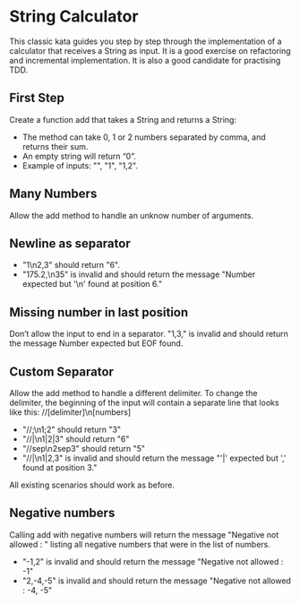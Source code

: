 # String Calculator
This classic kata guides you step by step through the implementation of a calculator that receives a String as input. 
It is a good exercise on refactoring and incremental implementation. It is also a good candidate for practising TDD.

## First Step
Create a function add that takes a String and returns a String:
- The method can take 0, 1 or 2 numbers separated by comma, and returns their sum.
- An empty string will return “0”.
- Example of inputs: "", "1", "1,2".
## Many Numbers
Allow the add method to handle an unknow number of arguments.

## Newline as separator
- "1\n2,3" should return "6".
- "175.2,\n35" is invalid and should return the message "Number expected but '\n' found at position 6."

## Missing number in last position
Don’t allow the input to end in a separator.
"1,3," is invalid and should return the message Number expected but EOF found.

## Custom Separator
Allow the add method to handle a different delimiter. To change the delimiter, the beginning of the input will contain 
a separate line that looks like this:
//[delimiter]\n[numbers]

- "//;\n1;2" should return "3"
- "//|\n1|2|3" should return "6"
- "//sep\n2sep3" should return "5"
- "//|\n1|2,3" is invalid and should return the message "'|' expected but ',' found at position 3."

All existing scenarios should work as before.

## Negative numbers
Calling add with negative numbers will return the message "Negative not allowed : " listing all negative numbers that 
were in the list of numbers.

- "-1,2" is invalid and should return the message "Negative not allowed : -1"
- "2,-4,-5" is invalid and should return the message "Negative not allowed : -4, -5"